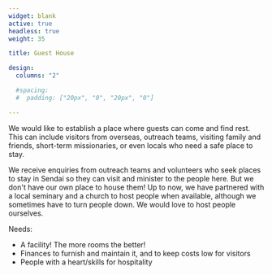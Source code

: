 ```yaml
---
widget: blank
active: true
headless: true
weight: 35

title: Guest House

design:
  columns: "2"

  #spacing:
  #  padding: ["20px", "0", "20px", "0"]

---
```


We would like to establish a place where guests can come and find rest. This can include visitors from overseas, outreach teams, visiting family and friends, short-term missionaries, or even locals who need a safe place to stay.

We receive enquiries from outreach teams and volunteers who seek places to stay in Sendai so they can visit and minister to the people here. But we don't have our own place to house them! Up to now, we have partnered with a local seminary and a church to host people when available, although we sometimes have to turn people down. We would love to host people ourselves.

Needs:

- A facility! The more rooms the better!
- Finances to furnish and maintain it, and to keep costs low for visitors
- People with a heart/skills for hospitality
